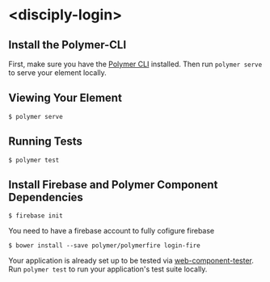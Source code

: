 # \<disciply-login\>



## Install the Polymer-CLI

First, make sure you have the [Polymer CLI](https://www.npmjs.com/package/polymer-cli) installed. Then run `polymer serve` to serve your element locally.

## Viewing Your Element

```
$ polymer serve
```

## Running Tests

```
$ polymer test
```

## Install Firebase and Polymer Component Dependencies

```
$ firebase init
```

You need to have a firebase account to fully cofigure firebase

```
$ bower install --save polymer/polymerfire login-fire
```


Your application is already set up to be tested via [web-component-tester](https://github.com/Polymer/web-component-tester). Run `polymer test` to run your application's test suite locally.
